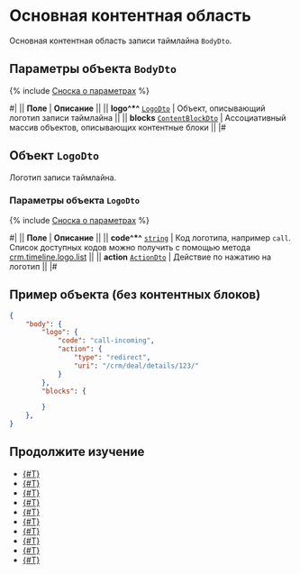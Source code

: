 # Основная контентная область

Основная контентная область записи таймлайна `BodyDto`.

## Параметры объекта `BodyDto`

{% include [Сноска о параметрах](../../../../../../_includes/required.md) %}

#|
|| **Поле** | **Описание** ||
|| **logo^*^**
[`LogoDto`](#obuekt) | Объект, описывающий логотип записи таймлайна ||
|| **blocks**
[`ContentBlockDto`](./content-block.md) | Ассоциативный массив объектов, описывающих контентные блоки ||
|#

## Объект `LogoDto`

Логотип записи таймлайна.

### Параметры объекта `LogoDto`

{% include [Сноска о параметрах](../../../../../../_includes/required.md) %}

#|
|| **Поле** | **Описание** ||
|| **code^*^**
[`string`](../../../../data-types.md) | Код логотипа, например `call`. Список доступных кодов можно получить с помощью метода [crm.timeline.logo.list](../../../logmessage/logo/crm-timeline-logo-list.md) ||
|| **action**
[`ActionDto`](./action.md) | Действие по нажатию на логотип ||
|#

## Пример объекта (без контентных блоков)

```json
{
    "body": {
        "logo": {
            "code": "call-incoming",
            "action": {
                "type": "redirect",
                "uri": "/crm/deal/details/123/"
            }
        },
        "blocks": {

        }
    },
}
```

## Продолжите изучение

- [{#T}](./layout.md)
- [{#T}](./header.md)
- [{#T}](./icon.md)
- [{#T}](./content-block.md)
- [{#T}](./footer.md)
- [{#T}](./menu-item.md)
- [{#T}](./action.md)
- [{#T}](./field-types.md)
- [{#T}](./rest-app-layout-dto.md)
- [{#T}](./examples.md)